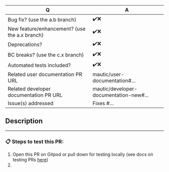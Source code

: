 <!-- ## Which branch should I use for my PR?

Assuming that:

a = current major release
b = current minor release
c = future major release

* a.x for any features and enhancements (e.g. 5.x)
* a.b for any bug fixes (e.g. 4.4, 5.1)
* c.x for any features, enhancements or bug fixes with backward compatibility breaking changes (e.g. 5.x) -->

| Q                                      | A
| -------------------------------------- | ---
| Bug fix? (use the a.b branch)          | ✔️❌ <!-- Use emojis to indicate positive (green) or negative (red) for each item in the table. -->
| New feature/enhancement? (use the a.x branch)      | ✔️❌
| Deprecations?                          | ✔️❌
| BC breaks? (use the c.x branch)        | ✔️❌
| Automated tests included?              | ✔️❌ <!-- All PRs must maintain or improve code coverage -->
| Related user documentation PR URL      | mautic/user-documentation#... <!-- required for new features -->
| Related developer documentation PR URL | mautic/developer-documentation-new#... <!-- required for developer-facing changes -->
| Issue(s) addressed                     | Fixes #... <!-- prefix each issue number with "Fixes #", no need to create an issue if none exists, explain below instead -->

<!--
Additionally (see https://contribute.mautic.org/contributing-to-mautic/developer/code/pull-requests#work-on-your-pull-request):
 - Always add tests and ensure they pass.
 - Bug fixes must be submitted against the lowest maintained branch where they apply
   (lowest branches are regularly merged to upper ones so they get the fixes too.)
 - Features and deprecations must be submitted against the "4.x" branch.
-->

## Description



<!--
Please write a short README for your feature/bugfix. This will help people understand your PR and what it aims to do. If you are fixing a bug and if there is no linked issue already, please provide steps to reproduce the issue here.
-->
<!-- Remove HTML comment markup below to use the table for screenshots when relevant. -->
<!--
| Before                                 | After
| -------------------------------------- | ---
|                                        | 
-->


---
### 📋 Steps to test this PR:

<!--
This part is crucial. Take the time to write very clear, annotated and step by step test instructions, because testers may not be developers.
-->
1. Open this PR on Gitpod or pull down for testing locally (see docs on testing PRs [here](https://contribute.mautic.org/contributing-to-mautic/tester))
2. 

<!--
If you have any deprecations and backwards compatibility breaks, list them here along with the new alternative.
-->